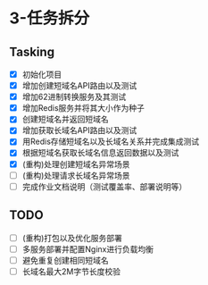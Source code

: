 # 3-任务拆分

## Tasking
- [x] 初始化项目
- [x] 增加创建短域名API路由以及测试
- [x] 增加62进制转换服务及其测试
- [x] 增加Redis服务并将其大小作为种子
- [x] 创建短域名并返回短域名
- [x] 增加获取长域名API路由以及测试
- [x] 用Redis存储短域名以及长域名关系并完成集成测试
- [x] 根据短域名获取长域名信息返回数据以及测试
- [x] (重构)处理创建短域名异常场景
- [ ] (重构)处理请求长域名异常场景
- [ ] 完成作业文档说明（测试覆盖率、部署说明等）

## TODO
- [ ] (重构)打包以及优化服务部署
- [ ] 多服务部署并配置Nginx进行负载均衡
- [ ] 避免重复创建相同短域名
- [ ] 长域名最大2M字节长度校验